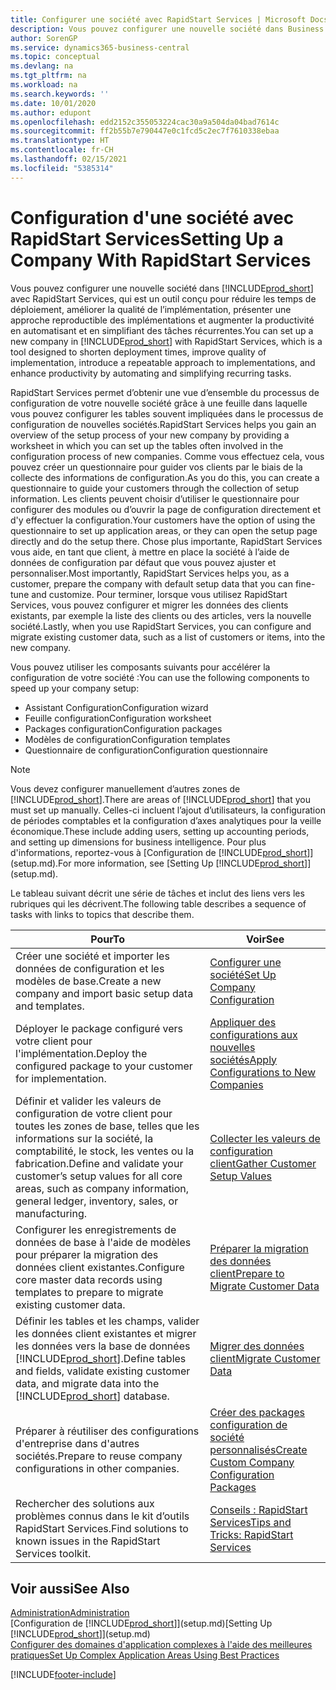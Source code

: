 ```yaml
---
title: Configurer une société avec RapidStart Services | Microsoft Docs
description: Vous pouvez configurer une nouvelle société dans Business Central avec RapidStart Services, qui est un outil conçu pour réduire les temps de déploiement, améliorer la qualité de l’implémentation, présenter une approche reproductible des implémentations et augmenter la productivité en automatisant et en simplifiant des tâches récurrentes.
author: SorenGP
ms.service: dynamics365-business-central
ms.topic: conceptual
ms.devlang: na
ms.tgt_pltfrm: na
ms.workload: na
ms.search.keywords: ''
ms.date: 10/01/2020
ms.author: edupont
ms.openlocfilehash: edd2152c355053224cac30a9a504da04bad7614c
ms.sourcegitcommit: ff2b55b7e790447e0c1fcd5c2ec7f7610338ebaa
ms.translationtype: HT
ms.contentlocale: fr-CH
ms.lasthandoff: 02/15/2021
ms.locfileid: "5385314"
---
```

# <a name="setting-up-a-company-with-rapidstart-services"></a><span data-ttu-id="1bd6a-103">Configuration d'une société avec RapidStart Services</span><span class="sxs-lookup"><span data-stu-id="1bd6a-103">Setting Up a Company With RapidStart Services</span></span>
<span data-ttu-id="1bd6a-104">Vous pouvez configurer une nouvelle société dans [!INCLUDE[prod_short](includes/prod_short.md)] avec RapidStart Services, qui est un outil conçu pour réduire les temps de déploiement, améliorer la qualité de l’implémentation, présenter une approche reproductible des implémentations et augmenter la productivité en automatisant et en simplifiant des tâches récurrentes.</span><span class="sxs-lookup"><span data-stu-id="1bd6a-104">You can set up a new company in [!INCLUDE[prod_short](includes/prod_short.md)] with RapidStart Services, which is a tool designed to shorten deployment times, improve quality of implementation, introduce a repeatable approach to implementations, and enhance productivity by automating and simplifying recurring tasks.</span></span>  

<span data-ttu-id="1bd6a-105">RapidStart Services permet d’obtenir une vue d’ensemble du processus de configuration de votre nouvelle société grâce à une feuille dans laquelle vous pouvez configurer les tables souvent impliquées dans le processus de configuration de nouvelles sociétés.</span><span class="sxs-lookup"><span data-stu-id="1bd6a-105">RapidStart Services helps you gain an overview of the setup process of your new company by providing a worksheet in which you can set up the tables often involved in the configuration process of new companies.</span></span> <span data-ttu-id="1bd6a-106">Comme vous effectuez cela, vous pouvez créer un questionnaire pour guider vos clients par le biais de la collecte des informations de configuration.</span><span class="sxs-lookup"><span data-stu-id="1bd6a-106">As you do this, you can create a questionnaire to guide your customers through the collection of setup information.</span></span> <span data-ttu-id="1bd6a-107">Les clients peuvent choisir d’utiliser le questionnaire pour configurer des modules ou d’ouvrir la page de configuration directement et d'y effectuer la configuration.</span><span class="sxs-lookup"><span data-stu-id="1bd6a-107">Your customers have the option of using the questionnaire to set up application areas, or they can open the setup page directly and do the setup there.</span></span> <span data-ttu-id="1bd6a-108">Chose plus importante, RapidStart Services vous aide, en tant que client, à mettre en place la société à l’aide de données de configuration par défaut que vous pouvez ajuster et personnaliser.</span><span class="sxs-lookup"><span data-stu-id="1bd6a-108">Most importantly, RapidStart Services helps you, as a customer, prepare the company with default setup data that you can fine-tune and customize.</span></span> <span data-ttu-id="1bd6a-109">Pour terminer, lorsque vous utilisez RapidStart Services, vous pouvez configurer et migrer les données des clients existants, par exemple la liste des clients ou des articles, vers la nouvelle société.</span><span class="sxs-lookup"><span data-stu-id="1bd6a-109">Lastly, when you use RapidStart Services, you can configure and migrate existing customer data, such as a list of customers or items, into the new company.</span></span>

<span data-ttu-id="1bd6a-110">Vous pouvez utiliser les composants suivants pour accélérer la configuration de votre société :</span><span class="sxs-lookup"><span data-stu-id="1bd6a-110">You can use the following components to speed up your company setup:</span></span>  

-   <span data-ttu-id="1bd6a-111">Assistant Configuration</span><span class="sxs-lookup"><span data-stu-id="1bd6a-111">Configuration wizard</span></span>  
-   <span data-ttu-id="1bd6a-112">Feuille configuration</span><span class="sxs-lookup"><span data-stu-id="1bd6a-112">Configuration worksheet</span></span>  
-   <span data-ttu-id="1bd6a-113">Packages configuration</span><span class="sxs-lookup"><span data-stu-id="1bd6a-113">Configuration packages</span></span>  
-   <span data-ttu-id="1bd6a-114">Modèles de configuration</span><span class="sxs-lookup"><span data-stu-id="1bd6a-114">Configuration templates</span></span>  
-   <span data-ttu-id="1bd6a-115">Questionnaire de configuration</span><span class="sxs-lookup"><span data-stu-id="1bd6a-115">Configuration questionnaire</span></span>  

> [!Note]  
>  <span data-ttu-id="1bd6a-116">Vous devez configurer manuellement d’autres zones de [!INCLUDE[prod_short](includes/prod_short.md)].</span><span class="sxs-lookup"><span data-stu-id="1bd6a-116">There are areas of [!INCLUDE[prod_short](includes/prod_short.md)] that you must set up manually.</span></span> <span data-ttu-id="1bd6a-117">Celles-ci incluent l’ajout d’utilisateurs, la configuration de périodes comptables et la configuration d’axes analytiques pour la veille économique.</span><span class="sxs-lookup"><span data-stu-id="1bd6a-117">These include adding users, setting up accounting periods, and setting up dimensions for business intelligence.</span></span> <span data-ttu-id="1bd6a-118">Pour plus d'informations, reportez-vous à [Configuration de [!INCLUDE[prod_short](includes/prod_short.md)]](setup.md).</span><span class="sxs-lookup"><span data-stu-id="1bd6a-118">For more information, see [Setting Up [!INCLUDE[prod_short](includes/prod_short.md)]](setup.md).</span></span>

 <span data-ttu-id="1bd6a-119">Le tableau suivant décrit une série de tâches et inclut des liens vers les rubriques qui les décrivent.</span><span class="sxs-lookup"><span data-stu-id="1bd6a-119">The following table describes a sequence of tasks with links to topics that describe them.</span></span>

|<span data-ttu-id="1bd6a-120">**Pour**</span><span class="sxs-lookup"><span data-stu-id="1bd6a-120">**To**</span></span>|<span data-ttu-id="1bd6a-121">**Voir**</span><span class="sxs-lookup"><span data-stu-id="1bd6a-121">**See**</span></span>|  
|------------|-------------|  
|<span data-ttu-id="1bd6a-122">Créer une société et importer les données de configuration et les modèles de base.</span><span class="sxs-lookup"><span data-stu-id="1bd6a-122">Create a new company and import basic setup data and templates.</span></span>|[<span data-ttu-id="1bd6a-123">Configurer une société</span><span class="sxs-lookup"><span data-stu-id="1bd6a-123">Set Up Company Configuration</span></span>](admin-set-up-company-configuration.md)|  
|<span data-ttu-id="1bd6a-124">Déployer le package configuré vers votre client pour l'implémentation.</span><span class="sxs-lookup"><span data-stu-id="1bd6a-124">Deploy the configured package to your customer for implementation.</span></span>|[<span data-ttu-id="1bd6a-125">Appliquer des configurations aux nouvelles sociétés</span><span class="sxs-lookup"><span data-stu-id="1bd6a-125">Apply Configurations to New Companies</span></span>](admin-apply-configuration-to-new-companies.md)|
|<span data-ttu-id="1bd6a-126">Définir et valider les valeurs de configuration de votre client pour toutes les zones de base, telles que les informations sur la société, la comptabilité, le stock, les ventes ou la fabrication.</span><span class="sxs-lookup"><span data-stu-id="1bd6a-126">Define and validate your customer’s setup values for all core areas, such as company information, general ledger, inventory, sales, or manufacturing.</span></span>|[<span data-ttu-id="1bd6a-127">Collecter les valeurs de configuration client</span><span class="sxs-lookup"><span data-stu-id="1bd6a-127">Gather Customer Setup Values</span></span>](admin-gather-customer-setup-values.md)|  
|<span data-ttu-id="1bd6a-128">Configurer les enregistrements de données de base à l'aide de modèles pour préparer la migration des données client existantes.</span><span class="sxs-lookup"><span data-stu-id="1bd6a-128">Configure core master data records using templates to prepare to migrate existing customer data.</span></span>|[<span data-ttu-id="1bd6a-129">Préparer la migration des données client</span><span class="sxs-lookup"><span data-stu-id="1bd6a-129">Prepare to Migrate Customer Data</span></span>](admin-use-templates-to-prepare-customer-data-for-migration.md)|  
|<span data-ttu-id="1bd6a-130">Définir les tables et les champs, valider les données client existantes et migrer les données vers la base de données [!INCLUDE[prod_short](includes/prod_short.md)].</span><span class="sxs-lookup"><span data-stu-id="1bd6a-130">Define tables and fields, validate existing customer data, and migrate data into the [!INCLUDE[prod_short](includes/prod_short.md)] database.</span></span>|[<span data-ttu-id="1bd6a-131">Migrer des données client</span><span class="sxs-lookup"><span data-stu-id="1bd6a-131">Migrate Customer Data</span></span>](admin-migrate-customer-data.md)|
|<span data-ttu-id="1bd6a-132">Préparer à réutiliser des configurations d'entreprise dans d'autres sociétés.</span><span class="sxs-lookup"><span data-stu-id="1bd6a-132">Prepare to reuse company configurations in other companies.</span></span>|[<span data-ttu-id="1bd6a-133">Créer des packages configuration de société personnalisés</span><span class="sxs-lookup"><span data-stu-id="1bd6a-133">Create Custom Company Configuration Packages</span></span>](admin-how-to-create-custom-company-configuration-packages.md)|
|<span data-ttu-id="1bd6a-134">Rechercher des solutions aux problèmes connus dans le kit d’outils RapidStart Services.</span><span class="sxs-lookup"><span data-stu-id="1bd6a-134">Find solutions to known issues in the RapidStart Services toolkit.</span></span>|[<span data-ttu-id="1bd6a-135">Conseils : RapidStart Services</span><span class="sxs-lookup"><span data-stu-id="1bd6a-135">Tips and Tricks: RapidStart Services</span></span>](admin-tips-and-tricks-rapidstart-services.md)|  

## <a name="see-also"></a><span data-ttu-id="1bd6a-136">Voir aussi</span><span class="sxs-lookup"><span data-stu-id="1bd6a-136">See Also</span></span>  
[<span data-ttu-id="1bd6a-137">Administration</span><span class="sxs-lookup"><span data-stu-id="1bd6a-137">Administration</span></span>](admin-setup-and-administration.md)  
<span data-ttu-id="1bd6a-138">[Configuration de [!INCLUDE[prod_short](includes/prod_short.md)]](setup.md)</span><span class="sxs-lookup"><span data-stu-id="1bd6a-138">[Setting Up [!INCLUDE[prod_short](includes/prod_short.md)]](setup.md)</span></span>  
[<span data-ttu-id="1bd6a-139">Configurer des domaines d'application complexes à l'aide des meilleures pratiques</span><span class="sxs-lookup"><span data-stu-id="1bd6a-139">Set Up Complex Application Areas Using Best Practices</span></span>](set-up-complex-application-areas-using-best-practices.md)   


[!INCLUDE[footer-include](includes/footer-banner.md)]